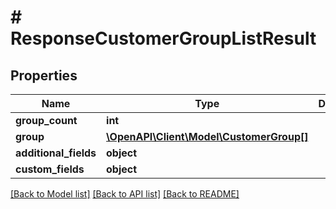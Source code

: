 # # ResponseCustomerGroupListResult

## Properties

Name | Type | Description | Notes
------------ | ------------- | ------------- | -------------
**group_count** | **int** |  | [optional]
**group** | [**\OpenAPI\Client\Model\CustomerGroup[]**](CustomerGroup.md) |  | [optional]
**additional_fields** | **object** |  | [optional]
**custom_fields** | **object** |  | [optional]

[[Back to Model list]](../../README.md#models) [[Back to API list]](../../README.md#endpoints) [[Back to README]](../../README.md)
